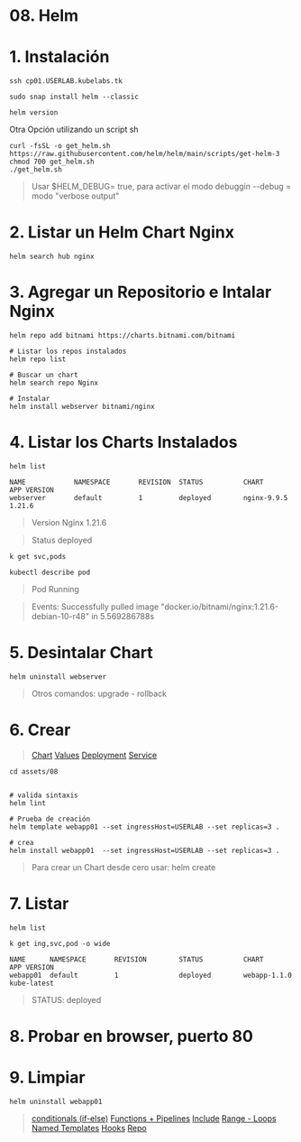 # 08. Helm <!-- omit in TOC -->

# 1. Instalación
```vim
ssh cp01.USERLAB.kubelabs.tk

sudo snap install helm --classic

helm version
```

Otra Opción utilizando un script sh
```vim
curl -fsSL -o get_helm.sh https://raw.githubusercontent.com/helm/helm/main/scripts/get-helm-3
chmod 700 get_helm.sh
./get_helm.sh
```

> Usar $HELM_DEBUG= true, para activar el modo debuggin
> --debug = modo "verbose output"

# 2. Listar un Helm Chart Nginx
```vim
helm search hub nginx
```

# 3. Agregar un Repositorio e Intalar Nginx
```vim
helm repo add bitnami https://charts.bitnami.com/bitnami

# Listar los repos instalados
helm repo list

# Buscar un chart
helm search repo Nginx

# Instalar
helm install webserver bitnami/nginx

```


# 4. Listar los Charts Instalados
```vim
helm list
```
```vim
NAME            NAMESPACE       REVISION  STATUS          CHART           APP VERSION
webserver       default         1         deployed        nginx-9.9.5     1.21.6
```
> Version Nginx 1.21.6

> Status deployed

```vim
k get svc,pods

kubectl describe pod
```
> Pod Running

> Events: Successfully pulled image "docker.io/bitnami/nginx:1.21.6-debian-10-r48" in 5.569286788s

# 5. Desintalar Chart
```vim
helm uninstall webserver
```
> Otros comandos: upgrade - rollback


# 6. Crear
> [Chart](./assets/08/Chart.yaml)
> [Values](./assets/08/values.yaml)
> [Deployment](./assetes/08/template/deployment.yaml)
> [Service](./assets/08/template/service.yaml)

```vim
cd assets/08


# valida sintaxis
helm lint

# Prueba de creación
helm template webapp01 --set ingressHost=USERLAB --set replicas=3 .

# crea
helm install webapp01  --set ingressHost=USERLAB --set replicas=3 .
```
> Para crear un Chart desde cero usar: helm create

# 7. Listar
```vim
helm list

k get ing,svc,pod -o wide
```
```vim
NAME      NAMESPACE       REVISION        STATUS          CHART           APP VERSION
webapp01  default         1               deployed        webapp-1.1.0    kube-latest
```
> STATUS: deployed

# 8. Probar en browser, puerto 80
# 9. Limpiar
```vim
helm uninstall webapp01
```

> [conditionals (if-else)](https://helm.sh/docs/chart_template_guide/control_structures/)
> [Functions + Pipelines](https://helm.sh/docs/chart_template_guide/functions_and_pipelines/#helm)
> [Include](https://helm.sh/docs/howto/charts_tips_and_tricks/#using-the-include-function)
> [Range - Loops](https://helm.sh/docs/chart_template_guide/control_structures/#looping-with-the-range-action)
> [Named Templates](https://helm.sh/docs/chart_template_guide/named_templates/#helm)
> [Hooks](https://helm.sh/docs/topics/charts_hooks/#helm)
> [Repo](https://helm.sh/docs/topics/chart_repository/)
